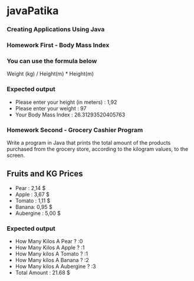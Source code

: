 # javaPatika
### Creating Applications Using Java

### Homework First - Body Mass Index

### You can use the formula below

Weight (kg) / Height(m) * Height(m)

### Expected output

- Please enter your height (in meters) : 1,92 
- Please enter your weight : 97
- Your Body Mass Index : 26.31293520405763

### Homework Second - Grocery Cashier Program

Write a program in Java that prints the total amount of the products purchased from the grocery store, according to the kilogram values, to the screen.

## Fruits and KG Prices
- Pear : 2,14 $
- Apple : 3,67 $
- Tomato : 1,11 $
- Banana: 0,95 $
- Aubergine : 5,00 $

### Expected output
- How Many Kilos A Pear ? :0
- How Many Kilos A Apple ? :1
- How Many kilos A Tomato ? :1
- How Many kilos A Banana ? :2
- How Many kilos A Aubergine ? :3
- Total Amount : 21.68 $ 
